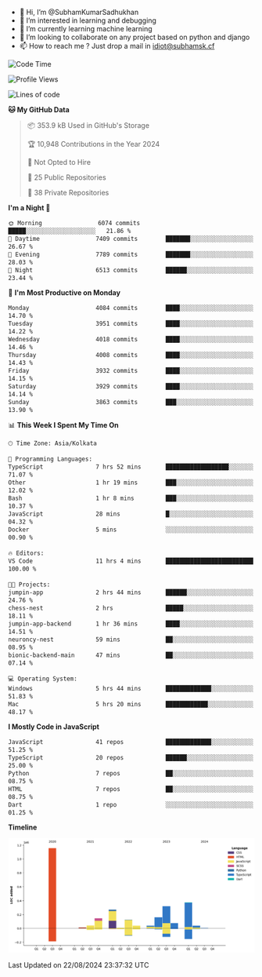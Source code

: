 - 👋 Hi, I’m @SubhamKumarSadhukhan
- 👀 I’m interested in learning and debugging
- 🌱 I’m currently learning machine learning
- 💞️ I’m looking to collaborate on any project based on python and django
- 📫 How to reach me ?
      Just drop a mail in idiot@subhamsk.cf

<!---
SubhamKumarSadhukhan/SubhamKumarSadhukhan is a ✨ special ✨ repository because its `README.md` (this file) appears on your GitHub profile.
You can click the Preview link to take a look at your changes.
--->


<!--START_SECTION:waka-->
![Code Time](http://img.shields.io/badge/Code%20Time-2%2C419%20hrs%2012%20mins-blue)

![Profile Views](http://img.shields.io/badge/Profile%20Views-1-blue)

![Lines of code](https://img.shields.io/badge/From%20Hello%20World%20I%27ve%20Written-2.8%20million%20lines%20of%20code-blue)

**🐱 My GitHub Data** 

> 📦 353.9 kB Used in GitHub's Storage 
 > 
> 🏆 10,948 Contributions in the Year 2024
 > 
> 🚫 Not Opted to Hire
 > 
> 📜 25 Public Repositories 
 > 
> 🔑 38 Private Repositories 
 > 
**I'm a Night 🦉** 

```text
🌞 Morning                6074 commits        █████░░░░░░░░░░░░░░░░░░░░   21.86 % 
🌆 Daytime                7409 commits        ███████░░░░░░░░░░░░░░░░░░   26.67 % 
🌃 Evening                7789 commits        ███████░░░░░░░░░░░░░░░░░░   28.03 % 
🌙 Night                  6513 commits        ██████░░░░░░░░░░░░░░░░░░░   23.44 % 
```
📅 **I'm Most Productive on Monday** 

```text
Monday                   4084 commits        ████░░░░░░░░░░░░░░░░░░░░░   14.70 % 
Tuesday                  3951 commits        ████░░░░░░░░░░░░░░░░░░░░░   14.22 % 
Wednesday                4018 commits        ████░░░░░░░░░░░░░░░░░░░░░   14.46 % 
Thursday                 4008 commits        ████░░░░░░░░░░░░░░░░░░░░░   14.43 % 
Friday                   3932 commits        ████░░░░░░░░░░░░░░░░░░░░░   14.15 % 
Saturday                 3929 commits        ████░░░░░░░░░░░░░░░░░░░░░   14.14 % 
Sunday                   3863 commits        ███░░░░░░░░░░░░░░░░░░░░░░   13.90 % 
```


📊 **This Week I Spent My Time On** 

```text
🕑︎ Time Zone: Asia/Kolkata

💬 Programming Languages: 
TypeScript               7 hrs 52 mins       ██████████████████░░░░░░░   71.07 % 
Other                    1 hr 19 mins        ███░░░░░░░░░░░░░░░░░░░░░░   12.02 % 
Bash                     1 hr 8 mins         ███░░░░░░░░░░░░░░░░░░░░░░   10.37 % 
JavaScript               28 mins             █░░░░░░░░░░░░░░░░░░░░░░░░   04.32 % 
Docker                   5 mins              ░░░░░░░░░░░░░░░░░░░░░░░░░   00.90 % 

🔥 Editors: 
VS Code                  11 hrs 4 mins       █████████████████████████   100.00 % 

🐱‍💻 Projects: 
jumpin-app               2 hrs 44 mins       ██████░░░░░░░░░░░░░░░░░░░   24.76 % 
chess-nest               2 hrs               █████░░░░░░░░░░░░░░░░░░░░   18.11 % 
jumpin-app-backend       1 hr 36 mins        ████░░░░░░░░░░░░░░░░░░░░░   14.51 % 
neuroncy-nest            59 mins             ██░░░░░░░░░░░░░░░░░░░░░░░   08.95 % 
bionic-backend-main      47 mins             ██░░░░░░░░░░░░░░░░░░░░░░░   07.14 % 

💻 Operating System: 
Windows                  5 hrs 44 mins       █████████████░░░░░░░░░░░░   51.83 % 
Mac                      5 hrs 20 mins       ████████████░░░░░░░░░░░░░   48.17 % 
```

**I Mostly Code in JavaScript** 

```text
JavaScript               41 repos            █████████████░░░░░░░░░░░░   51.25 % 
TypeScript               20 repos            ██████░░░░░░░░░░░░░░░░░░░   25.00 % 
Python                   7 repos             ██░░░░░░░░░░░░░░░░░░░░░░░   08.75 % 
HTML                     7 repos             ██░░░░░░░░░░░░░░░░░░░░░░░   08.75 % 
Dart                     1 repo              ░░░░░░░░░░░░░░░░░░░░░░░░░   01.25 % 
```



**Timeline**

![Lines of Code chart](https://raw.githubusercontent.com/SubhamKumarSadhukhan/SubhamKumarSadhukhan/main/assets/bar_graph.png)


 Last Updated on 22/08/2024 23:37:32 UTC
<!--END_SECTION:waka-->
